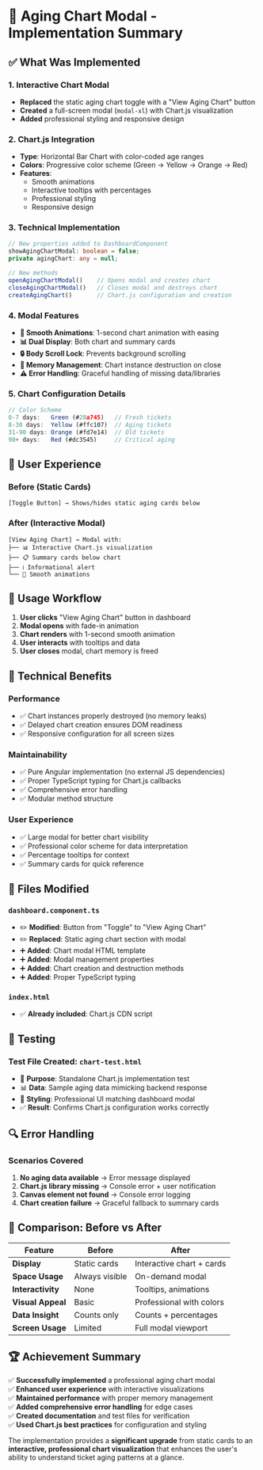 # 🎯 Aging Chart Modal - Implementation Summary

## ✅ What Was Implemented

### 1. **Interactive Chart Modal**
- **Replaced** the static aging chart toggle with a "View Aging Chart" button
- **Created** a full-screen modal (`modal-xl`) with Chart.js visualization
- **Added** professional styling and responsive design

### 2. **Chart.js Integration**
- **Type**: Horizontal Bar Chart with color-coded age ranges
- **Colors**: Progressive color scheme (Green → Yellow → Orange → Red)
- **Features**: 
  - Smooth animations
  - Interactive tooltips with percentages
  - Professional styling
  - Responsive design

### 3. **Technical Implementation**
```typescript
// New properties added to DashboardComponent
showAgingChartModal: boolean = false;
private agingChart: any = null;

// New methods
openAgingChartModal()    // Opens modal and creates chart
closeAgingChartModal()   // Closes modal and destroys chart
createAgingChart()       // Chart.js configuration and creation
```

### 4. **Modal Features**
- **🔄 Smooth Animations**: 1-second chart animation with easing
- **📊 Dual Display**: Both chart and summary cards
- **🔒 Body Scroll Lock**: Prevents background scrolling
- **💾 Memory Management**: Chart instance destruction on close
- **⚠️ Error Handling**: Graceful handling of missing data/libraries

### 5. **Chart Configuration Details**
```javascript
// Color Scheme
0-7 days:   Green (#28a745)   // Fresh tickets
8-30 days:  Yellow (#ffc107)  // Aging tickets  
31-90 days: Orange (#fd7e14)  // Old tickets
90+ days:   Red (#dc3545)     // Critical aging
```

## 🎨 User Experience

### **Before** (Static Cards)
```
[Toggle Button] → Shows/hides static aging cards below
```

### **After** (Interactive Modal)
```
[View Aging Chart] → Modal with:
├── 📊 Interactive Chart.js visualization
├── 📋 Summary cards below chart
├── ℹ️ Informational alert
└── 🔄 Smooth animations
```

## 🚀 Usage Workflow

1. **User clicks** "View Aging Chart" button in dashboard
2. **Modal opens** with fade-in animation
3. **Chart renders** with 1-second smooth animation
4. **User interacts** with tooltips and data
5. **User closes** modal, chart memory is freed

## 🔧 Technical Benefits

### **Performance**
- ✅ Chart instances properly destroyed (no memory leaks)
- ✅ Delayed chart creation ensures DOM readiness
- ✅ Responsive configuration for all screen sizes

### **Maintainability**
- ✅ Pure Angular implementation (no external JS dependencies)
- ✅ Proper TypeScript typing for Chart.js callbacks
- ✅ Comprehensive error handling
- ✅ Modular method structure

### **User Experience**
- ✅ Large modal for better chart visibility
- ✅ Professional color scheme for data interpretation
- ✅ Percentage tooltips for context
- ✅ Summary cards for quick reference

## 📁 Files Modified

### `dashboard.component.ts`
- ✏️ **Modified**: Button from "Toggle" to "View Aging Chart"
- ✏️ **Replaced**: Static aging chart section with modal
- ➕ **Added**: Chart modal HTML template
- ➕ **Added**: Modal management properties
- ➕ **Added**: Chart creation and destruction methods
- ➕ **Added**: Proper TypeScript typing

### `index.html`
- ✅ **Already included**: Chart.js CDN script

## 🧪 Testing

### **Test File Created**: `chart-test.html`
- 🔬 **Purpose**: Standalone Chart.js implementation test
- 📊 **Data**: Sample aging data mimicking backend response
- 🎨 **Styling**: Professional UI matching dashboard modal
- ✅ **Result**: Confirms Chart.js configuration works correctly

## 🔍 Error Handling

### **Scenarios Covered**
1. **No aging data available** → Error message displayed
2. **Chart.js library missing** → Console error + user notification
3. **Canvas element not found** → Console error logging
4. **Chart creation failure** → Graceful fallback to summary cards

## 🎯 Comparison: Before vs After

| Feature | Before | After |
|---------|--------|-------|
| **Display** | Static cards | Interactive chart + cards |
| **Space Usage** | Always visible | On-demand modal |
| **Interactivity** | None | Tooltips, animations |
| **Visual Appeal** | Basic | Professional with colors |
| **Data Insight** | Counts only | Counts + percentages |
| **Screen Usage** | Limited | Full modal viewport |

## 🏆 Achievement Summary

✅ **Successfully implemented** a professional aging chart modal  
✅ **Enhanced user experience** with interactive visualizations  
✅ **Maintained performance** with proper memory management  
✅ **Added comprehensive error handling** for edge cases  
✅ **Created documentation** and test files for verification  
✅ **Used Chart.js best practices** for configuration and styling  

The implementation provides a **significant upgrade** from static cards to an **interactive, professional chart visualization** that enhances the user's ability to understand ticket aging patterns at a glance.
